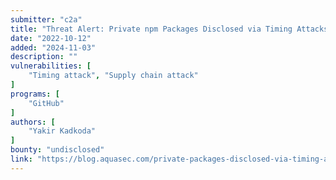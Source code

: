 ```yaml
---
submitter: "c2a"
title: "Threat Alert: Private npm Packages Disclosed via Timing Attacks"
date: "2022-10-12"
added: "2024-11-03"
description: ""
vulnerabilities: [
    "Timing attack", "Supply chain attack"
]
programs: [
    "GitHub"
]
authors: [
    "Yakir Kadkoda"
]
bounty: "undisclosed"
link: "https://blog.aquasec.com/private-packages-disclosed-via-timing-attack-on-npm"
---
```




